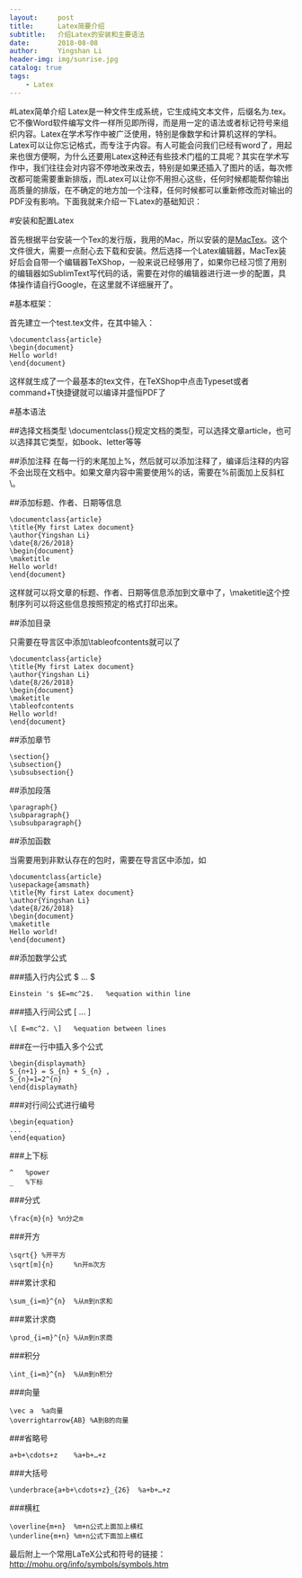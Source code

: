 ```yaml
---
layout:     post
title:      Latex简要介绍
subtitle:   介绍Latex的安装和主要语法
date:       2018-08-08
author:     Yingshan Li
header-img: img/sunrise.jpg
catalog: true
tags:
    - Latex
---
```


#Latex简单介绍
Latex是一种文件生成系统，它生成纯文本文件，后缀名为.tex。它不像Word软件编写文件一样所见即所得，而是用一定的语法或者标记符号来组织内容。Latex在学术写作中被广泛使用，特别是像数学和计算机这样的学科。Latex可以让你忘记格式，而专注于内容。有人可能会问我们已经有word了，用起来也很方便啊，为什么还要用Latex这种还有些技术门槛的工具呢？其实在学术写作中，我们往往会对内容不停地改来改去，特别是如果还插入了图片的话，每次修改都可能需要重新排版，而Latex可以让你不用担心这些，任何时候都能帮你输出高质量的排版，在不确定的地方加一个注释，任何时候都可以重新修改而对输出的PDF没有影响。下面我就来介绍一下Latex的基础知识：


#安装和配置Latex

首先根据平台安装一个Tex的发行版，我用的Mac，所以安装的是[MacTex](http://tug.org/mactex/)。这个文件很大，需要一点耐心去下载和安装。然后选择一个Latex编辑器，MacTex装好后会自带一个编辑器TeXShop，一般来说已经够用了，如果你已经习惯了用别的编辑器如SublimText写代码的话，需要在对你的编辑器进行进一步的配置，具体操作请自行Google，在这里就不详细展开了。

#基本框架：

首先建立一个test.tex文件，在其中输入：

```
\documentclass{article} 
\begin{document}
Hello world!
\end{document}
```
这样就生成了一个最基本的tex文件，在TeXShop中点击Typeset或者command+T快捷键就可以编译并盛恒PDF了

#基本语法

##选择文档类型
\documentclass{}规定文档的类型，可以选择文章article，也可以选择其它类型，如book、letter等等

##添加注释
在每一行的末尾加上%，然后就可以添加注释了，编译后注释的内容不会出现在文档中。如果文章内容中需要使用%的话，需要在%前面加上反斜杠\。

##添加标题、作者、日期等信息

```
\documentclass{article} 
\title{My first Latex document}
\author{Yingshan Li}
\date{8/26/2018}
\begin{document}
\maketitle
Hello world!
\end{document}
```

这样就可以将文章的标题、作者、日期等信息添加到文章中了，\maketitle这个控制序列可以将这些信息按照预定的格式打印出来。

##添加目录

只需要在导言区中添加\tableofcontents就可以了

```
\documentclass{article} 
\title{My first Latex document}
\author{Yingshan Li}
\date{8/26/2018}
\begin{document}
\maketitle
\tableofcontents
Hello world!
\end{document}
```

##添加章节

```
\section{}
\subsection{}
\subsubsection{}
```

##添加段落

```
\paragraph{}
\subparagraph{}
\subsubparagraph{}
```

##添加函数

当需要用到非默认存在的包时，需要在导言区中添加，如

```
\documentclass{article} 
\usepackage{amsmath}
\title{My first Latex document}
\author{Yingshan Li}
\date{8/26/2018}
\begin{document}
\maketitle
Hello world!
\end{document}
```

##添加数学公式

###插入行内公式
$ ... $

```
Einstein 's $E=mc^2$.	%equation within line
```

###插入行间公式
\[ ... \]

```
\[ E=mc^2. \]	%equation between lines
```

###在一行中插入多个公式

```
\begin{displaymath}
S_{n+1} = S_{n} + S_{n} , 
S_{n}=1=2^{n}
\end{displaymath}
```
###对行间公式进行编号

```
\begin{equation}
...
\end{equation}
```

###上下标

```
^	%power
_	%下标
```

###分式

```
\frac{m}{n}	%n分之m
```

###开方

```
\sqrt{}	%开平方
\sqrt[m]{n}		%n开m次方
```

###累计求和

```
\sum_{i=m}^{n}	%从m到n求和
```

###累计求商

```
\prod_{i=m}^{n}	%从m到n求商
```

###积分

```
\int_{i=m}^{n}	%从m到n积分
```

###向量

```
\vec a	%a向量
\overrightarrow{AB}	%A到B的向量
```

###省略号

```
a+b+\cdots+z	%a+b+…+z
```

###大括号

```
\underbrace{a+b+\cdots+z}_{26}	%a+b+…+z
```

###横杠

```
\overline{m+n}	%m+n公式上面加上横杠
\underline{m+n}	%m+n公式下面加上横杠
```


最后附上一个常用LaTeX公式和符号的链接：http://mohu.org/info/symbols/symbols.htm


